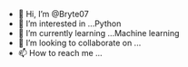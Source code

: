 - 👋 Hi, I’m @Bryte07
- 👀 I’m interested in ...Python
- 🌱 I’m currently learning ...Machine learning
- 💞️ I’m looking to collaborate on ...
- 📫 How to reach me ...

<!---
Bryte07/Bryte07 is a ✨ special ✨ repository because its `README.md` (this file) appears on your GitHub profile.
You can click the Preview link to take a look at your changes.
--->
